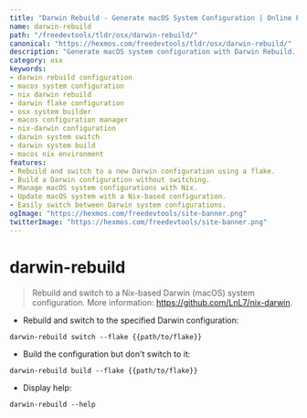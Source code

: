```yaml
---
title: "Darwin Rebuild - Generate macOS System Configuration | Online Free DevTools by Hexmos"
name: darwin-rebuild
path: "/freedevtools/tldr/osx/darwin-rebuild/"
canonical: "https://hexmos.com/freedevtools/tldr/osx/darwin-rebuild/"
description: "Generate macOS system configuration with Darwin Rebuild. Easily switch and build Nix-based configurations for your macOS system. Free online tool, no registration required."
category: osx
keywords:
- darwin rebuild configuration
- macos system configuration
- nix darwin rebuild
- darwin flake configuration
- osx system builder
- macos configuration manager
- nix-darwin configuration
- darwin system switch
- darwin system build
- macos nix environment
features:
- Rebuild and switch to a new Darwin configuration using a flake.
- Build a Darwin configuration without switching.
- Manage macOS system configurations with Nix.
- Update macOS system with a Nix-based configuration.
- Easily switch between Darwin system configurations.
ogImage: "https://hexmos.com/freedevtools/site-banner.png"
twitterImage: "https://hexmos.com/freedevtools/site-banner.png"
---
```


# darwin-rebuild

> Rebuild and switch to a Nix-based Darwin (macOS) system configuration.
> More information: <https://github.com/LnL7/nix-darwin>.

- Rebuild and switch to the specified Darwin configuration:

`darwin-rebuild switch --flake {{path/to/flake}}`

- Build the configuration but don't switch to it:

`darwin-rebuild build --flake {{path/to/flake}}`

- Display help:

`darwin-rebuild --help`
